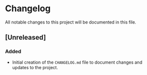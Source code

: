 # Changelog

All notable changes to this project will be documented in this file.

## [Unreleased]

### Added
- Initial creation of the `CHANGELOG.md` file to document changes and updates to the project.
